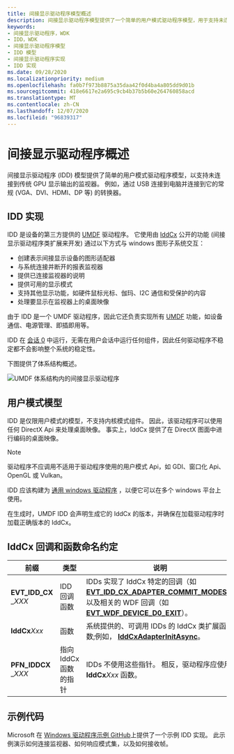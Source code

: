 ```yaml
---
title: 间接显示驱动程序模型概述
description: 间接显示驱动程序模型提供了一个简单的用户模式驱动程序模型，用于支持未连接到传统 GPU 显示输出的监视器。
keywords:
- 间接显示驱动程序，WDK
- IDD，WDK
- 间接显示驱动程序模型
- IDD 模型
- 间接显示驱动程序实现
- IDD 实现
ms.date: 09/28/2020
ms.localizationpriority: medium
ms.openlocfilehash: fa0b7f973b8875a35daa42f0d4ba4a805dd9d01b
ms.sourcegitcommit: 418e6617e2a695c9cb4b37b5b60e264760858acd
ms.translationtype: MT
ms.contentlocale: zh-CN
ms.lasthandoff: 12/07/2020
ms.locfileid: "96839317"
---
```

# <a name="indirect-display-driver-overview"></a>间接显示驱动程序概述

间接显示驱动程序 (IDD) 模型提供了简单的用户模式驱动程序模型，以支持未连接到传统 GPU 显示输出的监视器。 例如，通过 USB 连接到电脑并连接到它的常规 (VGA、DVI、HDMI、DP 等) 的转换器。

## <a name="idd-implementation"></a>IDD 实现

IDD 是设备的第三方提供的 [UMDF](../wdf/umdf-driver-host-process.md) 驱动程序。 它使用由 [IddCx](/windows-hardware/drivers/ddi/iddcx/) 公开的功能 (间接显示驱动程序类扩展来开发) 通过以下方式与 windows 图形子系统交互：

* 创建表示间接显示设备的图形适配器
* 与系统连接并断开的报表监视器
* 提供已连接监视器的说明
* 提供可用的显示模式
* 支持其他显示功能，如硬件鼠标光标、伽玛、I2C 通信和受保护的内容
* 处理要显示在监视器上的桌面映像

由于 IDD 是一个 UMDF 驱动程序，因此它还负责实现所有 [UMDF](../wdf/overview-of-the-umdf.md) 功能，如设备通信、电源管理、即插即用等。

IDD 在 [会话 0](../wdf/session-zero-guidelines-for-umdf-drivers.md) 中运行，无需在用户会话中运行任何组件，因此任何驱动程序不稳定都不会影响整个系统的稳定性。

下图提供了体系结构概述。

![UMDF 体系结构内的间接显示驱动程序](images/idd_umdf_arch.png)

## <a name="user-mode-model"></a>用户模式模型

IDD 是仅限用户模式的模型，不支持内核模式组件。 因此，该驱动程序可以使用任何 DirectX Api 来处理桌面映像。 事实上，IddCx 提供了在 DirectX 图面中进行编码的桌面映像。

> [!NOTE]
>
> 驱动程序不应调用不适用于驱动程序使用的用户模式 Api，如 GDI、窗口化 Api、OpenGL 或 Vulkan。
>
> IDD 应该构建为 [通用 windows 驱动程序](../gettingstarted/writing-a-umdf-driver-based-on-a-template.md) ，以便它可以在多个 windows 平台上使用。

在生成时，UMDF IDD 会声明生成它的 IddCx 的版本，并确保在加载驱动程序时加载正确版本的 IddCx。

## <a name="iddcx-callback-and-function-naming-conventions"></a>IddCx 回调和函数命名约定

| 前缀 | 类型 | 说明 |
| ------ | ---- | ----- |
| **EVT_IDD_CX** \_*XXX* | IDD 回调函数 | IDDs 实现了 IddCx 特定的回调（如 [**EVT_IDD_CX_ADAPTER_COMMIT_MODES**](/windows-hardware/drivers/ddi/iddcx/nc-iddcx-evt_idd_cx_adapter_commit_modes)）以及相关的 WDF 回调（如 [**EVT_WDF_DEVICE_D0_EXIT**](/windows-hardware/drivers/ddi/wdfdevice/nc-wdfdevice-evt_wdf_device_d0_exit)）。 |
| **IddCx**_Xxx_ | 函数 | 系统提供的、可调用 IDDs 的 IddCx 类扩展函数;例如， [**IddCxAdapterInitAsync**](/windows-hardware/drivers/ddi/iddcx/nf-iddcx-iddcxadapterinitasync)。 |
| **PFN_IDDCX** \_*XXX* | 指向 IddCx 函数的指针 | IDDs 不使用这些指针。 相反，驱动程序应使用 **IddCx**_Xxx_ 函数。 |

## <a name="sample-code"></a>示例代码

Microsoft 在 [Windows 驱动程序示例 GitHub](https://github.com/microsoft/Windows-driver-samples/tree/master/video/IndirectDisplay)上提供了一个示例 IDD 实现。 此示例演示如何连接监视器、如何响应模式集，以及如何接收帧。
